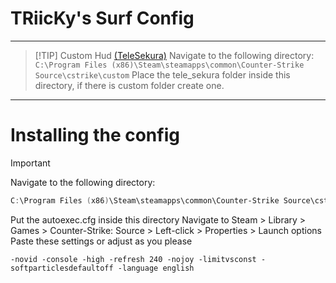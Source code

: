 # TRiicKy's Surf Config
---

> [!TIP] Custom Hud [(TeleSekura)](https://gamebanana.com/mods/445582)
> Navigate to the following directory: `C:\Program Files (x86)\Steam\steamapps\common\Counter-Strike Source\cstrike\custom`
> Place the tele_sekura folder inside this directory, if there is custom folder create one.

---

# Installing the config

> [!IMPORTANT]
> Navigate to the following directory:
> ```PowerShell
> C:\Program Files (x86)\Steam\steamapps\common\Counter-Strike Source\cstrike\cfg
> ```
> Put the autoexec.cfg inside this directory
> Navigate to Steam > Library > Games > Counter-Strike: Source > Left-click > Properties > Launch options
> Paste these settings or adjust as you please
> ```Launch Options
> -novid -console -high -refresh 240 -nojoy -limitvsconst -softparticlesdefaultoff -language english
> ```
